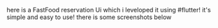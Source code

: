 here is a FastFood reservation Ui which i leveloped it using #flutter!
it's simple and easy to use!
there is some screenshots below
